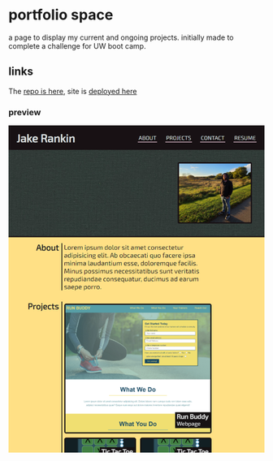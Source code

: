 # portfolio space

a page to display my current and ongoing projects.
initially made to complete a challenge for UW boot camp.

## links

The [repo is here](https://github.com/japankid-code/portfolio-space), site is [deployed here](https://japankid-code.github.io/portfolio-space/)

### preview

![portfolio space preview](./site-preview.png)
